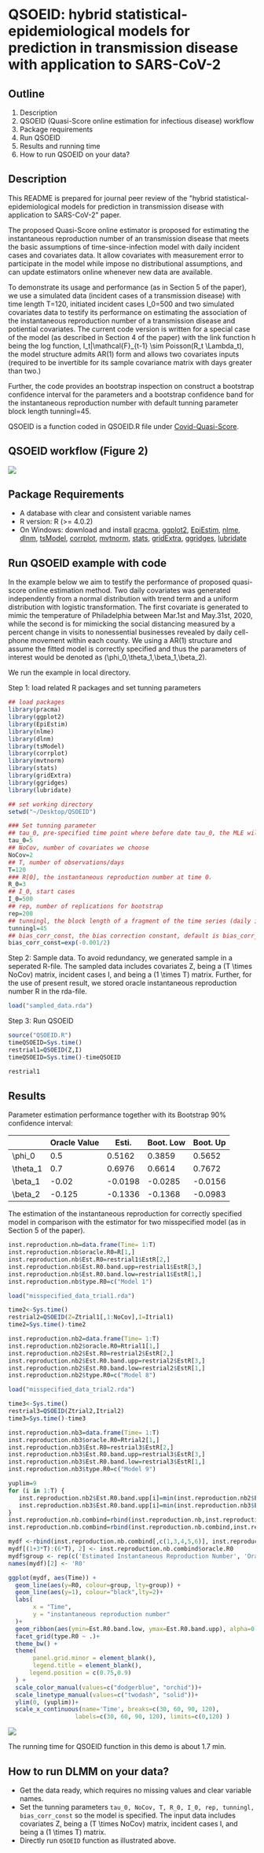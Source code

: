 
QSOEID: hybrid statistical-epidemiological models for prediction in transmission disease with application to SARS-CoV-2
==============================================
  
  
## Outline
1. Description
2. QSOEID (Quasi-Score online estimation for infectious disease) workflow
3. Package requirements
4. Run QSOEID
5. Results and running time
6. How to run QSOEID on your data?
  
## Description
This README is prepared for journal peer review of the "hybrid statistical-epidemiological models for prediction in transmission disease with application to SARS-CoV-2" paper. 

The proposed Quasi-Score online estimator is proposed for estimating the instantaneous reproduction number of an transmission disease that meets the basic assumptions of time-since-infection model with daily incident cases and covariates data. It allow covariates with measurement error to participate in the model while impose no distributional assumptions, and can update estimators online whenever new data are available.

To demonstrate its usage and performance (as in Section 5 of the paper), we use a simulated data (incident cases of a transmission disease) with time length T=120, initiated incident cases I_0=500 and two simulated covariates data to testify its performance on estimating the association of the instantaneous reproduction number of a transmission disease and potiential covariates. The current code version is written for a special case of the model (as described in Section 4 of the paper) with the link function h being the log function, I_t|\mathcal{F}_{t-1} \sim Poisson(R_t \Lambda_t), the model structure admits AR(1) form and allows two covariates inputs (required to be invertible for its sample covariance matrix with days greater than two.)

Further, the code provides an bootstrap inspection on construct a bootstrap confidence interval for the parameters and a bootstrap confidence band for the instantaneous reproduction number with default tunning parameter block length tunningl=45.

QSOEID is a function coded in QSOEID.R file under [Covid-Quasi-Score](https://github.com/ChorusChow/Covid-Quasi-Score). 

## QSOEID workflow (Figure 2)
![](workflow.png)

## Package Requirements
- A database with clear and consistent variable names
- R version: R (>= 4.0.2)
- On Windows: download and install [pracma](https://CRAN.R-project.org/package=pracma), [ggplot2](https://CRAN.R-project.org/package=ggplot2), [EpiEstim](https://CRAN.R-project.org/package=EpiEstim), [nlme](https://CRAN.R-project.org/package=nlme), [dlnm](https://CRAN.R-project.org/package=dlnm), [tsModel](https://CRAN.R-project.org/package=tsModel), [corrplot](https://CRAN.R-project.org/package=corrplot), [mvtnorm](https://CRAN.R-project.org/package=mvtnorm), [stats](https://CRAN.R-project.org/package=stats), [gridExtra](https://CRAN.R-project.org/package=gridExtra), [ggridges](https://CRAN.R-project.org/package=ggridges),
[lubridate](https://CRAN.R-project.org/package=lubridate)

## Run QSOEID example with code

In the example below we aim to testify the performance of proposed quasi-score online estimation method. Two daily covariates was generated independently from a normal distribution with trend term and a uniform distribution with logistic transformation. The first covariate is generated to mimic the temperature of Philadelphia between Mar.1st and May.31st, 2020, while the second is for mimicking the social distancing measured by a percent change in visits to nonessential businesses revealed by daily cell-phone movement within each county. We using a AR(1) structure and assume the fitted model is correctly specified and thus the parameters of interest would be denoted as (\phi_0,\theta_1,\beta_1,\beta_2).

We run the example in local directory.

Step 1: load related R packages and set tunning parameters

```r
## load packages
library(pracma)
library(ggplot2)
library(EpiEstim)
library(nlme)
library(dlnm)
library(tsModel)
library(corrplot)
library(mvtnorm)
library(stats)
library(gridExtra)
library(ggridges)
library(lubridate)

## set working directory
setwd("~/Desktop/QSOEID")

### Set tunning parameter
## tau_0, pre-specified time point where before date tau_0, the MLE will be applied. Default tau_0=5.
tau_0=5
## NoCov, number of covariates we choose
NoCov=2
## T, number of observations/days
T=120
### R[0], the instantaneous reproduction number at time 0.
R_0=3
## I_0, start cases
I_0=500
## rep, number of replications for bootstrap
rep=200
## tunningl, the block length of a fragment of the time series (daily incident cases) used in bootstrap
tunningl=45
## bias_corr_const, the bias correction constant, default is bias_corr_const=1
bias_corr_const=exp(-0.001/2)
``` 

Step 2: Sample data. To avoid redundancy, we generated sample in a seperated R-file. The sampled data includes covariates Z, being a (T \times NoCov) matrix, incident cases I, and being a (1 \times T) matrix. Further, for the use of present result, we stored oracle instantaneous reproduction number R in the rda-file.

```r
load("sampled_data.rda")
```

Step 3: Run QSOEID

```r
source("QSOEID.R")
timeQSOEID=Sys.time()
restrial1=QSOEID(Z,I)
timeQSOEID=Sys.time()-timeQSOEID

restrial1
``` 

## Results

  Parameter estimation performance together with its Bootstrap 90% confidence interval:
  
  |           | Oracle Value | Esti.     | Boot. Low | Boot. Up |
  |-----------|--------------|-----------|-----------|----------|
  | \phi_0    |     0.5      |  0.5162   |   0.3859  |  0.5652  |
  | \theta_1  |     0.7      |  0.6976   |   0.6614  |  0.7672  |
  | \beta_1   |    -0.02     | -0.0198   |  -0.0285  | -0.0156  |
  | \beta_2   |   -0.125     | -0.1336   |  -0.1368  | -0.0983  |
  
  
  The estimation of the instantaneous reproduction for correctly specified model in comparison with the estimator for two misspecified model (as in Section 5 of the paper).
  
  ```r
  inst.reproduction.nb=data.frame(Time= 1:T)
  inst.reproduction.nb$oracle.R0=R[1,]
  inst.reproduction.nb$Est.R0=restrial1$EstR[2,]
  inst.reproduction.nb$Est.R0.band.upp=restrial1$EstR[3,]
  inst.reproduction.nb$Est.R0.band.low=restrial1$EstR[1,]
  inst.reproduction.nb$type.R0=c("Model 1")
  
  load("misspecified_data_trial1.rda")

  time2<-Sys.time()
  restrial2=QSOEID(Z=Ztrial1[,1:NoCov],I=Itrial1)
  time2=Sys.time()-time2

  inst.reproduction.nb2=data.frame(Time= 1:T)
  inst.reproduction.nb2$oracle.R0=Rtrial1[1,]
  inst.reproduction.nb2$Est.R0=restrial2$EstR[2,]
  inst.reproduction.nb2$Est.R0.band.upp=restrial2$EstR[3,]
  inst.reproduction.nb2$Est.R0.band.low=restrial2$EstR[1,]
  inst.reproduction.nb2$type.R0=c("Model 8")
  
  load("misspecified_data_trial2.rda")

  time3<-Sys.time()
  restrial3=QSOEID(Ztrial2,Itrial2)
  time3=Sys.time()-time3

  inst.reproduction.nb3=data.frame(Time= 1:T)
  inst.reproduction.nb3$oracle.R0=Rtrial2[1,]
  inst.reproduction.nb3$Est.R0=restrial3$EstR[2,]
  inst.reproduction.nb3$Est.R0.band.upp=restrial3$EstR[3,]
  inst.reproduction.nb3$Est.R0.band.low=restrial3$EstR[1,]
  inst.reproduction.nb3$type.R0=c("Model 9")
  
  yuplim=9
  for (i in 1:T) {
     inst.reproduction.nb2$Est.R0.band.upp[i]=min(inst.reproduction.nb2$Est.R0.band.upp[i],yuplim)
     inst.reproduction.nb3$Est.R0.band.upp[i]=min(inst.reproduction.nb3$Est.R0.band.upp[i],yuplim)
  }
  inst.reproduction.nb.combind=rbind(inst.reproduction.nb,inst.reproduction.nb2)
  inst.reproduction.nb.combind=rbind(inst.reproduction.nb.combind,inst.reproduction.nb3)

  mydf <-rbind(inst.reproduction.nb.combind[,c(1,3,4,5,6)], inst.reproduction.nb.combind[,c(1,3,4,5,6)])
  mydf[(1+3*T):(6*T), 2] <- inst.reproduction.nb.combind$oracle.R0
  mydf$group <- rep(c('Estimated Instantaneous Reproduction Number', 'Oracle Instantaneous Reproduction Number'), each=360)
  names(mydf)[2] <- 'R0'
  
  ggplot(mydf, aes(Time)) + 
    geom_line(aes(y=R0, colour=group, lty=group)) + 
    geom_line(aes(y=1), colour="black",lty=2)+
    labs(
         x = "Time",
         y = "instantaneous reproduction number"
    )+
    geom_ribbon(aes(ymin=Est.R0.band.low, ymax=Est.R0.band.upp), alpha=0.2)+
    facet_grid(type.R0 ~ .)+
    theme_bw() + 
    theme(
         panel.grid.minor = element_blank(),
         legend.title = element_blank(),
        legend.position = c(0.75,0.9) 
    ) +
    scale_color_manual(values=c("dodgerblue", "orchid"))+
    scale_linetype_manual(values=c("twodash", "solid"))+
    ylim(0, (yuplim))+
    scale_x_continuous(name='Time', breaks=c(30, 60, 90, 120), 
                     labels=c(30, 60, 90, 120), limits=c(0,120) ) 
  ```
  
  ![](Instantaneous_reproduction_number.png)
  
  The running time for QSOEID function in this demo is about 1.7 min. 


## How to run DLMM on your data?

* Get the data ready, which requires no missing values and clear variable names. 
* Set the tunning parameters `tau_0, NoCov, T, R_0, I_0, rep, tunningl, bias_corr_const` so the model is specified. The input data includes covariates Z, being a (T \times NoCov) matrix, incident cases I, and being a (1 \times T) matrix. 
* Directly run `QSOEID` function as illustrated above.